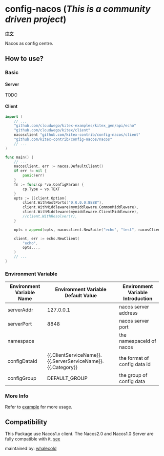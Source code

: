 # config-nacos (*This is a community driven project*)

[中文](https://github.com/kitex-contrib/config-nacos/blob/main/README_CN.md)

Nacos as config centre.

## How to use?

### Basic

#### Server

TODO

#### Client

```go
import (
    // ...
	"github.com/cloudwego/kitex-examples/kitex_gen/api/echo"
	"github.com/cloudwego/kitex/client"
	nacosclient "github.com/kitex-contrib/config-nacos/client"
	"github.com/kitex-contrib/config-nacos/nacos"
    // ...
)

func main() {
    // ... 
	nacosClient, err := nacos.DefaultClient()
	if err != nil {
		panic(err)
	}
	fn := func(cp *vo.ConfigParam) {
		cp.Type = vo.TEXT
	}
	opts := []client.Option{
		client.WithHostPorts("0.0.0.0:8888"),
		client.WithMiddleware(mymiddleware.CommonMiddleware),
		client.WithMiddleware(mymiddleware.ClientMiddleware),
		//client.WithResolver(r),
	}

	opts = append(opts, nacosclient.NewSuite("echo", "test", nacosClient, fn).Options()...)

	client, err := echo.NewClient(
		"echo",
		opts...,
	)
    // ...
}
```

### Environment Variable

| Environment Variable Name | Environment Variable Default Value | Environment Variable Introduction |
| ------------------------- | ---------------------------------- | --------------------------------- |
| serverAddr                | 127.0.0.1                          | nacos server address              |
| serverPort                | 8848                               | nacos server port                 |
| namespace                 |                                    | the namespaceId of nacos          |
| configDataId              | {{.ClientServiceName}}.{{.ServerServiceName}}.{{.Category}}  | the  format of config data id          |
| configGroup               | DEFAULT_GROUP                      | the group of config data          |

### More Info

Refer to [example](https://github.com/kitex-contrib/config-nacos/tree/main/example) for more usage.


## Compatibility
This Package use Nacos1.x client. The Nacos2.0 and Nacos1.0 Server are fully compatible with it. [see](https://nacos.io/en-us/docs/v2/upgrading/2.0.0-compatibility.html)

maintained by: [whalecold](https://github.com/whalecold)

